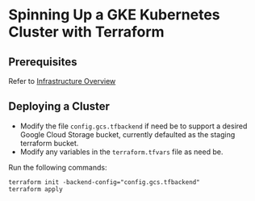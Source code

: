 # Spinning Up a GKE Kubernetes Cluster with Terraform

## Prerequisites

Refer to [Infrastructure Overview](../README.md)

## Deploying a Cluster

- Modify the file `config.gcs.tfbackend` if need be to support a desired Google Cloud Storage bucket, currently defaulted as the staging terraform bucket.
- Modify any variables in the `terraform.tfvars` file as need be.

Run the following commands:

```
terraform init -backend-config="config.gcs.tfbackend"
terraform apply
```
